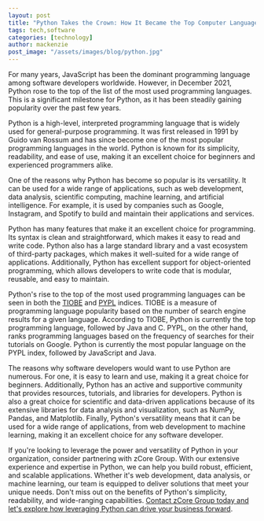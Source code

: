 ```yaml
---
layout: post
title: "Python Takes the Crown: How It Became the Top Computer Language"
tags: tech,software
categories: [technology]
author: mackenzie
post_image: "/assets/images/blog/python.jpg"
---
```


For many years, JavaScript has been the dominant programming language among software developers worldwide. However, in December 2021, Python rose to the top of the list of the most used programming languages. This is a significant milestone for Python, as it has been steadily gaining popularity over the past few years.

Python is a high-level, interpreted programming language that is widely used for general-purpose programming. It was first released in 1991 by Guido van Rossum and has since become one of the most popular programming languages in the world. Python is known for its simplicity, readability, and ease of use, making it an excellent choice for beginners and experienced programmers alike.

One of the reasons why Python has become so popular is its versatility. It can be used for a wide range of applications, such as web development, data analysis, scientific computing, machine learning, and artificial intelligence. For example, it is used by companies such as Google, Instagram, and Spotify to build and maintain their applications and services.

Python has many features that make it an excellent choice for programming. Its syntax is clean and straightforward, which makes it easy to read and write code. Python also has a large standard library and a vast ecosystem of third-party packages, which makes it well-suited for a wide range of applications. Additionally, Python has excellent support for object-oriented programming, which allows developers to write code that is modular, reusable, and easy to maintain.

Python's rise to the top of the most used programming languages can be seen in both the [TIOBE](https://www.tiobe.com/tiobe-index/) and [PYPL](https://pypl.github.io/PYPL.html/) indices. TIOBE is a measure of programming language popularity based on the number of search engine results for a given language. According to TIOBE, Python is currently the top programming language, followed by Java and C. PYPL, on the other hand, ranks programming languages based on the frequency of searches for their tutorials on Google. Python is currently the most popular language on the PYPL index, followed by JavaScript and Java.

The reasons why software developers would want to use Python are numerous. For one, it is easy to learn and use, making it a great choice for beginners. Additionally, Python has an active and supportive community that provides resources, tutorials, and libraries for developers. Python is also a great choice for scientific and data-driven applications because of its extensive libraries for data analysis and visualization, such as NumPy, Pandas, and Matplotlib. Finally, Python's versatility means that it can be used for a wide range of applications, from web development to machine learning, making it an excellent choice for any software developer.

If you're looking to leverage the power and versatility of Python in your organization, consider partnering with zCore Group. With our extensive experience and expertise in Python, we can help you build robust, efficient, and scalable applications. Whether it's web development, data analysis, or machine learning, our team is equipped to deliver solutions that meet your unique needs. Don't miss out on the benefits of Python's simplicity, readability, and wide-ranging capabilities. [Contact zCore Group today and let's explore how leveraging Python can drive your business forward](/about).
